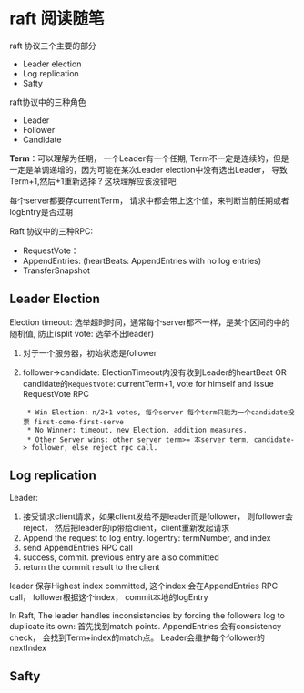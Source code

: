 # raft 阅读随笔
raft 协议三个主要的部分  

* Leader election 
* Log replication
* Safty

raft协议中的三种角色

* Leader
* Follower
* Candidate

**Term**：可以理解为任期， 一个Leader有一个任期, Term不一定是连续的，但是一定是单调递增的，因为可能在某次Leader election中没有选出Leader， 导致Term+1,然后+1重新选择 ?    这块理解应该没错吧

每个server都要存currentTerm， 请求中都会带上这个值，来判断当前任期或者logEntry是否过期


Raft 协议中的三种RPC:

* RequestVote：
* AppendEntries: (heartBeats: AppendEntries with no log entries)
* TransferSnapshot

## Leader Election

Election timeout: 选举超时时间，通常每个server都不一样，是某个区间的中的随机值, 防止(split vote: 选举不出leader)

1. 对于一个服务器，初始状态是follower
2. follower->candidate: ElectionTimeout内没有收到Leader的heartBeat OR candidate的`RequestVote`:
        currentTerm+1, 
        vote for himself and 
        issue RequestVote RPC
        
        * Win Election: n/2+1 votes, 每个server 每个term只能为一个candidate投票 first-come-first-serve
        * No Winner: timeout, new Election, addition measures.
        * Other Server wins: other server term>= 本server term, candidate-> follower, else reject rpc call. 



## Log replication
Leader: 

1. 接受请求client请求，如果client发给不是leader而是follower， 则follower会reject， 然后把leader的ip带给client，client重新发起请求
2. Append the request to log entry.  logentry: termNumber, and index
3. send AppendEntries RPC call
4. success, commit. previous entry are also committed
5. return the commit result to the client

leader 保存Highest index committed, 这个index 会在AppendEntries RPC call， 
follower根据这个index， commit本地的logEntry

In Raft, The leader handles inconsistencies by forcing the followers log to duplicate its own:
  首先找到match points. AppendEntries  会有consistency check， 会找到Term+index的match点。 Leader会维护每个follower的nextIndex
  
  
  
## Safty


